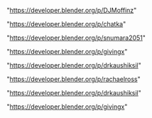 "https://developer.blender.org/p/DJMoffinz"

"https://developer.blender.org/p/chatka"

"https://developer.blender.org/p/snumara2051"

"https://developer.blender.org/p/givingx"

"https://developer.blender.org/p/drkaushiksil"

 
"https://developer.blender.org/p/rachaelross"


"https://developer.blender.org/p/drkaushiksil"


"https://developer.blender.org/p/givingx"


 
